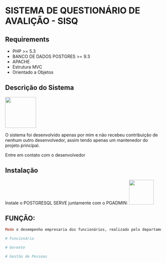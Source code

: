 # SISTEMA DE QUESTIONÁRIO DE AVALIÇÃO - SISQ
## Requirements

* PHP >= 5.3
* BANCO DE DADOS POSTGRES >= 9.3
* APACHE
* Estrutura MVC
* Orientado a Objetos

## Descrição do Sistema

<img src="http://www.gomesdematos.com.br/portal/images/consultoria/pessoas1.png" width="100">

O sistema foi desenvolvido apenas por mim e não recebeu contribuição de nenhum outro desenvolvedor, assim tendo apenas um mantenedor do projeto principal.

Entre em contato com o desenvolvedor


## Instalação

Instale o POSTGRESQL SERVE juntamente com o PGADMIN:
<img src="http://www.rochedoferreira.com.br/figsgrh.jpg" width="80">

## FUNÇÃO:

``` ruby
Mede o desempenho empresaria dos funcionários, realizado pelo departamento de Recursos Humanos da empresa ou instituição

# Funcionário

# Gerente

# Gestão de Pessoas

```
